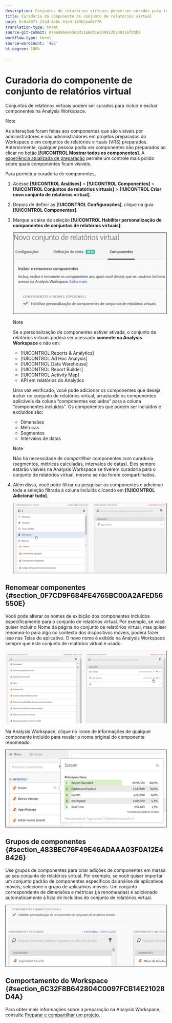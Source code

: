 ```yaml
---
description: Conjuntos de relatórios virtuais podem ser curados para incluir e excluir componentes na Analysis Workspace.
title: Curadoria do componente de conjunto de relatórios virtual
uuid: 6c6a4071-22ad-4e8c-b1ed-140b2aa04f76
translation-type: tm+mt
source-git-commit: 07aa9068e4500d11a80d1e340912b249156fd3b9
workflow-type: tm+mt
source-wordcount: '422'
ht-degree: 100%

---
```



# Curadoria do componente de conjunto de relatórios virtual

Conjuntos de relatórios virtuais podem ser curados para incluir e excluir componentes na Analysis Workspace.

>[!NOTE]
>
>As alterações foram feitas aos componentes que são visíveis por administradores e não administradores em projetos preparados do Workspace e em conjuntos de relatórios virtuais (VRS) preparados. Anteriormente, qualquer pessoa podia ver componentes não preparados ao clicar no botão **[!UICONTROL Mostrar todos os componentes]**. A [experiência atualizada de preparação](/help/analyze/analysis-workspace/curate-share/curate.md) permite um controle mais polido sobre quais componentes ficam visíveis.

Para permitir a curadoria de componentes,

1. Acesse **[!UICONTROL Análises]** > **[!UICONTROL Componentes]** > **[!UICONTROL Conjuntos de relatórios virtuais]** > **[!UICONTROL Criar novo conjunto de relatórios virtual]**.
1. Depois de definir as **[!UICONTROL Configurações]**, clique na guia **[!UICONTROL Componentes]**.

1. Marque a caixa de seleção **[!UICONTROL Habilitar personalização de componentes de conjuntos de relatórios virtuais]**:

   ![](assets/vrs-enable.png)

   >[!NOTE]
   >
   >Se a personalização de componentes estiver ativada, o conjunto de relatórios virtuais poderá ser acessado **somente na Analysis Workspace** e não em:
   >
   >* [!UICONTROL Reports &amp; Analytics]
   >* [!UICONTROL Ad Hoc Analysis]
   >* [!UICONTROL Data Warehouse]
   >* [!UICONTROL Report Builder]
   >* [!UICONTROL Activity Map]
   >* API em relatórios do Analytics


   Uma vez verificado, você pode adicionar os componentes que deseja incluir no conjunto de relatórios virtual, arrastando os componentes aplicáveis da coluna “componentes excluídos” para a coluna “componentes incluídos”. Os componentes que podem ser incluídos e excluídos são:

   * Dimensões
   * Métricas
   * Segmentos
   * Intervalos de datas

   >[!NOTE]
   >
   >Não há necessidade de *compartilhar* componentes com curadoria (segmentos, métricas calculadas, intervalos de datas). Eles sempre estarão visíveis na Analysis Workspace se tiverem curadoria para o conjunto de relatórios virtual, mesmo se não forem compartilhados.

1. Além disso, você pode filtrar ou pesquisar os componentes e adicionar toda a seleção filtrada à coluna incluída clicando em **[!UICONTROL Adicionar tudo]**.

   ![](assets/vrs-add-all.png)

## Renomear componentes {#section_0F7CD9F684FE4765BC00A2AFED56550E}

Você pode alterar os nomes de exibição dos componentes incluídos especificamente para o conjunto de relatórios virtual. Por exemplo, se você quiser incluir o Nome da página no conjunto de relatórios virtual, mas quiser renomeá-lo para algo no contexto dos dispositivos móveis, poderá fazer isso nas Telas do aplicativo. O novo nome é exibido na Analysis Workspace sempre que este conjunto de relatórios virtual é usado.

![](assets/vrs-rename-component.png)

Na Analysis Workspace, clique no ícone de informações de qualquer componente incluído para revelar o nome original do componente renomeado:

![](assets/vrs-aw-renamed.png)

## Grupos de componentes {#section_483BEC76F49E46ADAAA03F0A12E48426}

Use grupos de componentes para criar adições de componentes em massa ao seu conjunto de relatórios virtual. Por exemplo, se você quiser importar um conjunto padrão de componentes específicos da análise de aplicativos móveis, selecione o grupo de aplicativos móveis. Um conjunto correspondente de dimensões e métricas (já renomeadas) é adicionado automaticamente à lista de Incluídos do conjunto de relatórios virtual.

![](assets/vrs-comp-grp.png)

## Comportamento do Workspace {#section_6C32F8B642804C0097FCB14E21028D4A}

Para obter mais informações sobre a preparação na Analysis Workspace, consulte [Preparar e compartilhar um projeto](https://docs.adobe.com/content/help/pt-BR/analytics/analyze/analysis-workspace/curate-share/curate.html).

